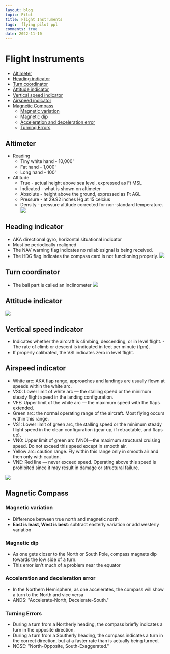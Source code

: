 ```yaml
---
layout: blog
topic: Pilot
title: Flight Instruments
tags:  flying pilot ppl
comments: true
date: 2022-11-10
---
```


# Flight Instruments

- [Altimeter](#altimeter)
- [Heading indicator](#heading-indicator)
- [Turn coordinator](#turn-coordinator)
- [Attitude indicator](#attitude-indicator)
- [Vertical speed indicator](#vertical-speed-indicator)
- [Airspeed indicator](#airspeed-indicator)
- [Magnetic Compass](#magnetic-compass)
  - [Magnetic variation](#magnetic-variation)
  - [Magnetic dip](#magnetic-dip)
  - [Acceleration and deceleration error](#acceleration-and-deceleration-error)
  - [Turning Errors](#turning-errors)
## Altimeter
- Reading
  - Tiny white hand - 10,000'
  - Fat hand - 1,000'
  - Long hand - 100'
- Altitude
  - True - actual height above sea level, expressed as Ft MSL
  - Indicated - what is shown on altimeter
  - Absolute - height above the ground, expressed as Ft AGL
  - Pressure - at 29.92 inches Hg at 15 celcius 
  - Density - pressure altitude corrected for non-standard temperature.
![](/assets/2022-11-10-16-59-44.png)

## Heading indicator
- AKA directional gyro, horizontal situational indicator
- Must be periodically realigned
- The NAV warning flag indicates no reliablesignal is being received. 
- The HDG flag indicates the compass card is not functioning properly. 
![](/assets/2022-11-10-23-25-34.png)

## Turn coordinator
- The ball part is called an inclinometer 
![](/assets/2022-11-10-23-29-10.png)

## Attitude indicator

![](/assets/2022-11-10-23-36-09.png)

## Vertical speed indicator

- Indicates whether the aircraft is climbing, descending, or in level flight. - The rate of climb or descent is indicated in feet per minute (fpm). 
- If properly calibrated, the VSI indicates zero in level flight.

## Airspeed indicator

- White arc: AKA flap range, approaches and landings are usually flown at
speeds within the white arc. 
- VS0: Lower limit of white arc — the stalling speed or the minimum steady flight speed in the landing configuration.
- VFE: Upper limit of the white arc — the maximum speed with the flaps extended. 
- Green arc: the normal operating range of the aircraft. Most flying occurs within this range.
- VS1: Lower limit of green arc, the stalling speed or the minimum steady flight speed in the clean configuration (gear up, if retractable, and flaps up).
- VN0: Upper limit of green arc (VN0)—the maximum structural cruising speed. Do not exceed this speed except in smooth air.
- Yellow arc: caution range. Fly within this range only in smooth air and then only with caution.
- VNE: Red line — never exceed speed. Operating above this speed is prohibited since it may result in damage or structural failure. 

![](/assets/2022-11-10-23-41-31.png)

## Magnetic Compass

### Magnetic variation

- Difference between true north and magnetic north
- **East is least, West is best**: subtract easterly variation or add westerly variation

### Magnetic dip

- As one gets closer to the North or South Pole, compass magnets dip towards the low side of a turn. 
- This error isn't much of a problem near the equator

### Acceleration and deceleration error

- In the Northern Hemisphere, as one accelerates, the compass will show a turn to the North and vice versa
- ANDS: "Accelerate-North, Decelerate-South."

### Turning Errors

- During a turn from a Northerly heading, the compass briefly indicates a turn in the opposite direction. 
- During a turn from a Southerly heading, the compass indicates a turn in the correct direction, but at a faster rate than is actually being turned.
- NOSE: "North-Opposite, South-Exaggerated."